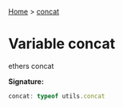 [Home](../index.md) &gt; [concat](./concat.md)

# Variable concat

ethers concat

<b>Signature:</b>

```typescript
concat: typeof utils.concat
```
